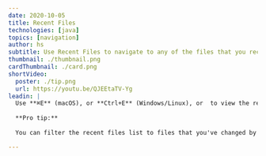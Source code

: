 ```yaml
---
date: 2020-10-05
title: Recent Files
technologies: [java]
topics: [navigation]
author: hs
subtitle: Use Recent Files to navigate to any of the files that you recently had open.
thumbnail: ./thumbnail.png
cardThumbnail: ./card.png
shortVideo:
  poster: ./tip.png
  url: https://youtu.be/QJEEtaTV-Yg
leadin: |
  Use **⌘E** (macOS), or **Ctrl+E** (Windows/Linux), or  to view the recent files and access windows that don't have shortcuts by typing them straight into the dialog. 
  
  **Pro tip:**
  
  You can filter the recent files list to files that you've changed by using the same shortcut again.

---
```

